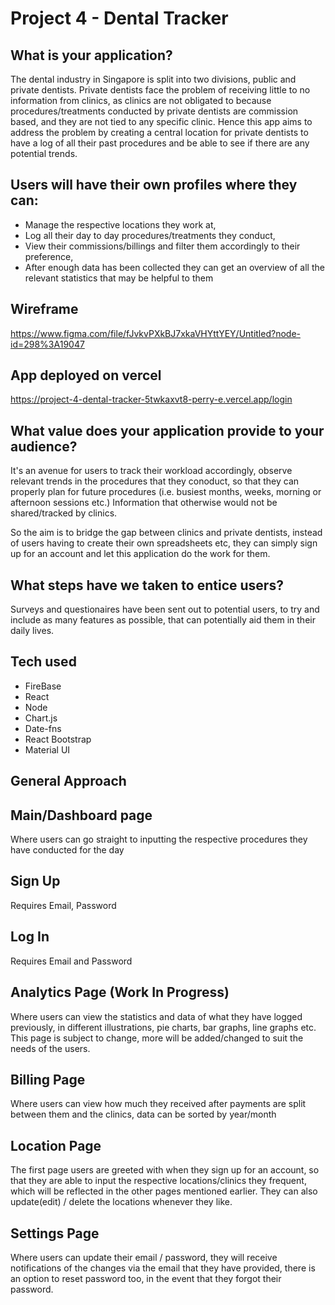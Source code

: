 # Project 4 - Dental Tracker

## What is your application? 

The dental industry in Singapore is split into two divisions, public and private dentists. Private dentists face the problem of receiving little to no information from clinics, as clinics are not obligated to because procedures/treatments conducted by private dentists are commission based, and they are not tied to any specific clinic. 
Hence this app aims to address the problem by creating a central location for private dentists to have a log of all their past procedures and be able to see if there are any potential trends.

## Users will have their own profiles where they can: 
* Manage the respective locations they work at,
* Log all their day to day procedures/treatments they conduct,
* View their commissions/billings and filter them accordingly to their preference,
* After enough data has been collected they can get an overview of all the relevant statistics that may be helpful to them

## Wireframe
https://www.figma.com/file/fJvkvPXkBJ7xkaVHYttYEY/Untitled?node-id=298%3A19047

## App deployed on vercel
https://project-4-dental-tracker-5twkaxvt8-perry-e.vercel.app/login

## What value does your application provide to your audience?
It's an avenue for users to track their workload accordingly, observe relevant trends in the procedures that they conoduct, so that they can properly plan for future procedures (i.e. busiest months, weeks, morning or afternoon sessions etc.) Information that otherwise would not be shared/tracked by clinics. 

So the aim is to bridge the gap between clinics and private dentists, instead of users having to create their own spreadsheets etc, they can simply sign up for an account and let this application do the work for them.
 
## What steps have we taken to entice users?
Surveys and questionaires have been sent out to potential users, to try and include as many features as possible, that can potentially aid them in their daily lives. 
 
## Tech used
* FireBase
* React
* Node
* Chart.js
* Date-fns
* React Bootstrap
* Material UI
 
## General Approach
## Main/Dashboard page
Where users can go straight to inputting the respective procedures they have conducted for the day
 
## Sign Up
Requires Email, Password
 
## Log In
Requires Email and Password

## Analytics Page (Work In Progress)
Where users can view the statistics and data of what they have logged previously, in different illustrations, pie charts, bar graphs, line graphs etc. This page is subject to change, more will be added/changed to suit the needs of the users.
 
## Billing Page
Where users can view how much they received after payments are split between them and the clinics, data can be sorted by year/month
 
## Location Page
The first page users are greeted with when they sign up for an account, so that they are able to input the respective locations/clinics they frequent, which will be reflected in the other pages mentioned earlier. They can also update(edit) / delete the locations whenever they like.
 
## Settings Page
Where users can update their email / password, they will receive notifications of the changes via the email that they have provided, there is an option to reset password too, in the event that they forgot their password.

